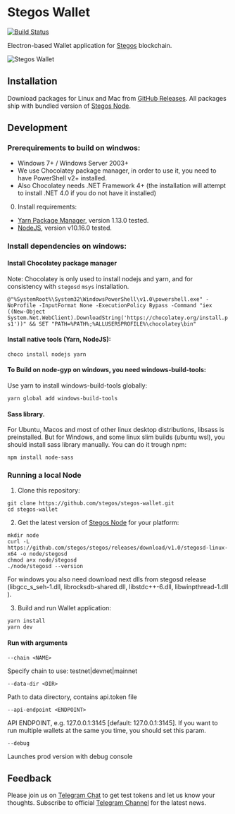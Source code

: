 # Stegos Wallet

[![Build Status][build-badge]][build-url]

Electron-based Wallet application for [Stegos](https://github.com/stegos/stegos) blockchain.

![Stegos Wallet](screenshot.png)

## Installation

Download packages for Linux and Mac from [GitHub Releases](https://github.com/stegos/stegos-wallet/releases). All packages ship with bundled version of [Stegos Node](https://github.com/stegos/stegos/releases).

## Development

### Prerequirements to build on windwos:

- Windows 7+ / Windows Server 2003+
- We use Chocolatey package manager, in order to use it, you need to have PowerShell v2+ installed.
- Also Chocolatey needs .NET Framework 4+ (the installation will attempt to install .NET 4.0 if you do not have it installed)

0. Install requirements:

- [Yarn Package Manager](https://yarnpkg.com/en/docs/install), version 1.13.0 tested.
- [NodeJS](https://nodejs.org/en/download/), version v10.16.0 tested.

### Install dependencies on windows:

#### Install Chocolatey package manager

Note: Chocolatey is only used to install nodejs and yarn, and for consistency with `stegosd` `msys` installation.

`@"%SystemRoot%\System32\WindowsPowerShell\v1.0\powershell.exe" -NoProfile -InputFormat None -ExecutionPolicy Bypass -Command "iex ((New-Object System.Net.WebClient).DownloadString('https://chocolatey.org/install.ps1'))" && SET "PATH=%PATH%;%ALLUSERSPROFILE%\chocolatey\bin"`

#### Install native tools (Yarn, NodeJS):

`choco install nodejs yarn`

#### To Build on node-gyp on windows, you need windows-build-tools:

Use yarn to install windows-build-tools globally:

`yarn global add windows-build-tools`

#### Sass library.

For Ubuntu, Macos and most of other linux desktop distributions, libsass is preinstalled.
But for Windows, and some linux slim builds (ubuntu wsl), you should install sass library manually.
You can do it trough npm:

```
npm install node-sass
```

### Running a local Node

1. Clone this repository:

```
git clone https://github.com/stegos/stegos-wallet.git
cd stegos-wallet
```

2. Get the latest version of [Stegos Node]() for your platform:

```
mkdir node
curl -L https://github.com/stegos/stegos/releases/download/v1.0/stegosd-linux-x64 -o node/stegosd
chmod a+x node/stegosd
./node/stegosd --version
```

For windows you also need download next dlls from stegosd release (libgcc_s_seh-1.dll,
librocksdb-shared.dll, libstdc++-6.dll, libwinpthread-1.dll ).

3. Build and run Wallet application:

```
yarn install
yarn dev
```

#### Run with arguments

```
--chain <NAME>
```

Specify chain to use: testnet|devnet|mainnet

```
--data-dir <DIR>
```

Path to data directory, contains api.token file

```
--api-endpoint <ENDPOINT>
```

API ENDPOINT, e.g. 127.0.0.1:3145 [default: 127.0.0.1:3145]. If you want to run multiple wallets at the same you time, you should set this param.

```
--debug
```

Launches prod version with debug console

## Feedback

Please join us on [Telegram Chat](https://t.me/stegos4privacy) to get test tokens and let us know your thoughts.
Subscribe to official [Telegram Channel](https://t.me/stegos4privacy_official) for the latest news.

[build-badge]: https://gitlab.aws.stegos.com/Stegos/stegos-wallet/badges/develop/pipeline.svg
[build-url]: https://gitlab.aws.stegos.com/Stegos/stegos-wallet/commits/develop
